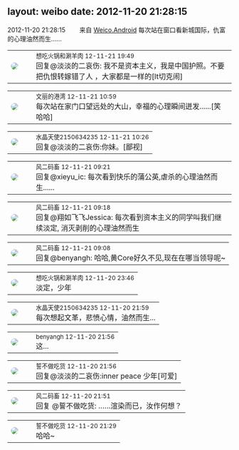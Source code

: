 layout: weibo
date: 2012-11-20 21:28:15
---
<meta name="referrer" content="no-referrer" />

2012-11-20 21:28:15  &nbsp;&nbsp;&nbsp;&nbsp;&nbsp;&nbsp; 来自 <a href="http://app.weibo.com/t/feed/l4RWD" rel="nofollow">Weico.Android</a>
每次站在窗口看新城国际，仇富的心理油然而生…… ​​​

<table style="width: 100%;">
  <tr>
    <td style="width: 40px;"><img style="border-radius:50%" src="https://tva1.sinaimg.cn/crop.0.1.751.751.50/71c5c7f8jw8f5hblff0u4j20kv0ky3zn.jpg?KID=imgbed,tva&Expires=1624465780&ssig=z2riiGcxZ7"></td>
    <td colspan="2"><small>想吃火锅和涮羊肉 12-11-21 19:49</small><br/>回复@淡淡的二哀伤: 我不是资本主义，我是中国护照。不要把仇恨转嫁错了人 ，大家都是一样的[lt切克闹]</td>
  </tr>
</table>

<table style="width: 100%;">
  <tr>
    <td style="width: 40px;"><img style="border-radius:50%" src="https://tva1.sinaimg.cn/crop.0.0.180.180.50/9dc97b7fjw1e8qgp5bmzyj2050050aa8.jpg?KID=imgbed,tva&Expires=1624465780&ssig=L4pWaya%2FmD"></td>
    <td colspan="2"><small>文丽的港湾 12-11-21 10:59</small><br/>每次站在家门口望远处的大山，幸福的心理瞬间迸发......[笑哈哈]</td>
  </tr>
</table>

<table style="width: 100%;">
  <tr>
    <td style="width: 40px;"><img style="border-radius:50%" src="https://tva1.sinaimg.cn/crop.0.0.80.80.50/803012fbjw8f6z12p78p3j2028028q2p.jpg?KID=imgbed,tva&Expires=1624465780&ssig=ddtXsvg5jb"></td>
    <td colspan="2"><small>水晶天使2150634235 12-11-21 10:26</small><br/>回复@淡淡的二哀伤:你妹。[鄙视]</td>
  </tr>
</table>

<table style="width: 100%;">
  <tr>
    <td style="width: 40px;"><img style="border-radius:50%" src="https://tva3.sinaimg.cn/crop.0.0.639.639.50/6d2a6003jw8f3idy69w2gj20hs0hrt9g.jpg?KID=imgbed,tva&Expires=1624465780&ssig=TgbU8s5%2FHK"></td>
    <td colspan="2"><small>风二码畜 12-11-21 09:21</small><br/>回复@xieyu_ic: 每次看到快乐的蒲公英,虐杀的心理油然而生......</td>
  </tr>
</table>

<table style="width: 100%;">
  <tr>
    <td style="width: 40px;"><img style="border-radius:50%" src="https://tva3.sinaimg.cn/crop.0.0.639.639.50/6d2a6003jw8f3idy69w2gj20hs0hrt9g.jpg?KID=imgbed,tva&Expires=1624465780&ssig=TgbU8s5%2FHK"></td>
    <td colspan="2"><small>风二码畜 12-11-21 09:18</small><br/>回复@翔如飞飞Jessica: 每次看到资本主义的同学叫我们继续淡定, 消灭剥削的心理油然而生</td>
  </tr>
</table>

<table style="width: 100%;">
  <tr>
    <td style="width: 40px;"><img style="border-radius:50%" src="https://tva3.sinaimg.cn/crop.0.0.639.639.50/6d2a6003jw8f3idy69w2gj20hs0hrt9g.jpg?KID=imgbed,tva&Expires=1624465780&ssig=TgbU8s5%2FHK"></td>
    <td colspan="2"><small>风二码畜 12-11-21 09:08</small><br/>回复@benyangh: 哈哈,黄Core好久不见,现在在哪当领导呢~</td>
  </tr>
</table>

<table style="width: 100%;">
  <tr>
    <td style="width: 40px;"><img style="border-radius:50%" src="https://tva1.sinaimg.cn/crop.0.1.751.751.50/71c5c7f8jw8f5hblff0u4j20kv0ky3zn.jpg?KID=imgbed,tva&Expires=1624465780&ssig=z2riiGcxZ7"></td>
    <td colspan="2"><small>想吃火锅和涮羊肉 12-11-20 23:46</small><br/>淡定，少年</td>
  </tr>
</table>

<table style="width: 100%;">
  <tr>
    <td style="width: 40px;"><img style="border-radius:50%" src="https://tva1.sinaimg.cn/crop.0.0.80.80.50/803012fbjw8f6z12p78p3j2028028q2p.jpg?KID=imgbed,tva&Expires=1624465780&ssig=ddtXsvg5jb"></td>
    <td colspan="2"><small>水晶天使2150634235 12-11-20 21:59</small><br/>每次想起文革，悲愤心情，油然而生...</td>
  </tr>
</table>

<table style="width: 100%;">
  <tr>
    <td style="width: 40px;"><img style="border-radius:50%" src="https://tva1.sinaimg.cn/crop.296.450.921.921.50/71d749a6jw1ed6em798pyj216o16otmk.jpg?KID=imgbed,tva&Expires=1624465780&ssig=BrCnBWmnOs"></td>
    <td colspan="2"><small>benyangh 12-11-20 21:56</small><br/>这...</td>
  </tr>
</table>

<table style="width: 100%;">
  <tr>
    <td style="width: 40px;"><img style="border-radius:50%" src="https://tva1.sinaimg.cn/crop.0.0.640.640.50/86f7338fjw8edkav0whx0j20hs0hswfv.jpg?KID=imgbed,tva&Expires=1624465780&ssig=XD9Adb%2B1Lf"></td>
    <td colspan="2"><small>誓不做吃货 12-11-20 21:56</small><br/>回复@淡淡的二哀伤:inner peace 少年[可爱]</td>
  </tr>
</table>

<table style="width: 100%;">
  <tr>
    <td style="width: 40px;"><img style="border-radius:50%" src="https://tva3.sinaimg.cn/crop.0.0.639.639.50/6d2a6003jw8f3idy69w2gj20hs0hrt9g.jpg?KID=imgbed,tva&Expires=1624465780&ssig=TgbU8s5%2FHK"></td>
    <td colspan="2"><small>风二码畜 12-11-20 21:51</small><br/>回复 @誓不做吃货: ……渲染而已，汝作何想？</td>
  </tr>
</table>

<table style="width: 100%;">
  <tr>
    <td style="width: 40px;"><img style="border-radius:50%" src="https://tva1.sinaimg.cn/crop.0.0.640.640.50/86f7338fjw8edkav0whx0j20hs0hswfv.jpg?KID=imgbed,tva&Expires=1624465780&ssig=XD9Adb%2B1Lf"></td>
    <td colspan="2"><small>誓不做吃货 12-11-20 21:29</small><br/>哈哈~</td>
  </tr>
</table>
